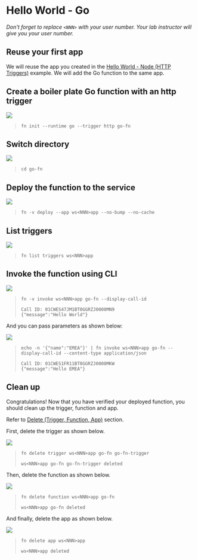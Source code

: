 # Hello World - Go

*Don't forget to replace `<NNN>` with your user number. Your lab instructor will give you your user number.*

## Reuse your first app

We will reuse the app you created in the [Hello World - Node (HTTP Triggers)](3-2-NodeHello.md) example. We will add the Go function to the same app.

## Create a boiler plate Go function with an http trigger

![](images/userinput.png)
>```
> fn init --runtime go --trigger http go-fn
>```

## Switch directory

![](images/userinput.png)
>```
> cd go-fn
>```

## Deploy the function to the service

![](images/userinput.png)
>```
> fn -v deploy --app ws<NNN>app --no-bump --no-cache
>```

## List triggers

![](images/userinput.png)
>```
> fn list triggers ws<NNN>app
>```

## Invoke the function using CLI

![](images/userinput.png)
>```
> fn -v invoke ws<NNN>app go-fn --display-call-id
>
> Call ID: 01CWES47JM1BT0GGRZJ0000MN9
> {"message":"Hello World"}
>```

And you can pass parameters as shown below:

![](images/userinput.png)
>```
> echo -n '{"name":"EMEA"}' | fn invoke ws<NNN>app go-fn --display-call-id --content-type application/json
>
> Call ID: 01CWES1FR11BT0GGRZJ0000MKW
> {"message":"Hello EMEA"}
>```

## Clean up

Congratulations! Now that you have verified your deployed function, you should clean up the trigger, function and app.

Refer to [Delete (Trigger, Function, App)](https://github.com/sachin-pikle/functionslab/wiki/Functions-Commands-Cheatsheet#delete-trigger-function-app) section.

First, delete the trigger as shown below.

![](images/userinput.png)
>```
> fn delete trigger ws<NNN>app go-fn go-fn-trigger
> 
> ws<NNN>app go-fn go-fn-trigger deleted
>```

Then, delete the function as shown below.

![](images/userinput.png)
>```
> fn delete function ws<NNN>app go-fn
> 
> ws<NNN>app go-fn deleted
>```

And finally, delete the app as shown below.

![](images/userinput.png)
>```
> fn delete app ws<NNN>app
> 
> ws<NNN>app deleted
>```

